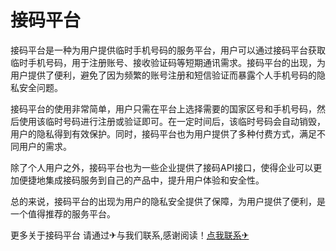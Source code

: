 # 接码平台

接码平台是一种为用户提供临时手机号码的服务平台，用户可以通过接码平台获取临时手机号码，用于注册账号、接收验证码等短期通讯需求。接码平台的出现，为用户提供了便利，避免了因为频繁的账号注册和短信验证而暴露个人手机号码的隐私安全问题。

接码平台的使用非常简单，用户只需在平台上选择需要的国家区号和手机号码，然后使用该临时号码进行注册或验证即可。在一定时间后，该临时号码会自动销毁，用户的隐私得到有效保护。同时，接码平台也为用户提供了多种付费方式，满足不同用户的需求。

除了个人用户之外，接码平台也为一些企业提供了接码API接口，使得企业可以更加便捷地集成接码服务到自己的产品中，提升用户体验和安全性。

总的来说，接码平台的出现为用户的隐私安全提供了保障，为用户提供了便利，是一个值得推荐的服务平台。

更多关于接码平台 请通过✈与我们联系,感谢阅读！[点我联系✈](https://home.G208.com)